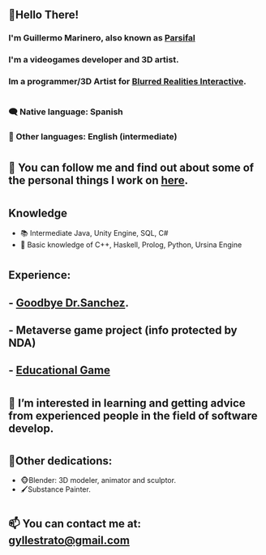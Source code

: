 ## 👋Hello There!
### I'm Guillermo Marinero, also known as [Parsifal](https://www.instagram.com/parsifal_irl/)
### I'm a videogames developer and 3D artist.
### Im a programmer/3D Artist for [Blurred Realities Interactive](https://blurred-realities.com/).
#
### 🗨 Native language: Spanish
### 💬 Other languages: English (intermediate)
#
## 🔭 You can follow me and find out about some of the personal things I work on [here](https://www.instagram.com/dracollarium_studio/).
#
## Knowledge
- 📚 Intermediate Java, Unity Engine, SQL, C#
- 📖 Basic knowledge of C++, Haskell, Prolog, Python, Ursina Engine
#
## Experience:
##   - [Goodbye Dr.Sanchez](https://store.steampowered.com/app/1456000/Goodbye_Dr_Sanchez/).
##   - Metaverse game project (info protected by NDA)
##   - [Educational Game](https://nianduti.itch.io/mawe)
#
## 🤔 I’m interested in learning and getting advice from experienced people in the field of software develop.
#
## 💪Other dedications:
  - 🐵Blender: 3D modeler, animator and sculptor.
  - 🖌Substance Painter.
 #
## 📫 You can contact me at: gyllestrato@gmail.com

<!--
- **Parsifal308/Parsifal308** is a ✨ _special_ ✨ repository because its `README.md` (this file) appears on your GitHub profile.
- 🎬
- 👯 I’m looking to collaborate on ...
- 😄 Pronouns: ...
-->

